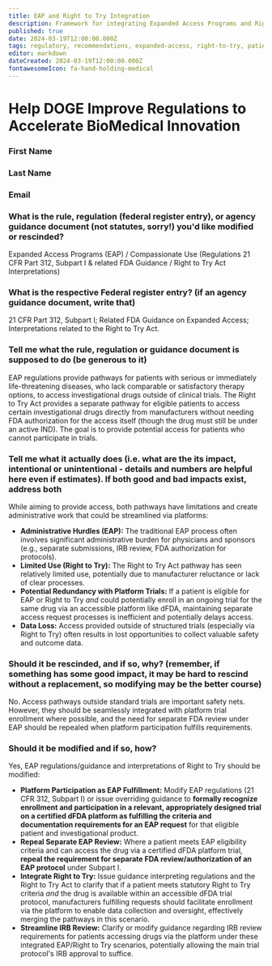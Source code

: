 ```yaml
---
title: EAP and Right to Try Integration
description: Framework for integrating Expanded Access Programs and Right to Try with dFDA platform capabilities
published: true
date: 2024-03-19T12:00:00.000Z
tags: regulatory, recommendations, expanded-access, right-to-try, patient-access
editor: markdown
dateCreated: 2024-03-19T12:00:00.000Z
fontawesomeIcon: fa-hand-holding-medical
---
```


# Help DOGE Improve Regulations to Accelerate BioMedical Innovation

### First Name

### Last Name

### Email

### What is the rule, regulation (federal register entry), or agency guidance document (not statutes, sorry!) you'd like modified or rescinded?

Expanded Access Programs (EAP) / Compassionate Use (Regulations 21 CFR Part 312, Subpart I & related FDA Guidance / Right to Try Act Interpretations)

### What is the respective Federal register entry? (if an agency guidance document, write that)

21 CFR Part 312, Subpart I; Related FDA Guidance on Expanded Access; Interpretations related to the Right to Try Act.

### Tell me what the rule, regulation or guidance document is supposed to do (be generous to it)

EAP regulations provide pathways for patients with serious or immediately life-threatening diseases, who lack comparable or satisfactory therapy options, to access investigational drugs outside of clinical trials. The Right to Try Act provides a separate pathway for eligible patients to access certain investigational drugs directly from manufacturers without needing FDA authorization for the access itself (though the drug must still be under an active IND). The goal is to provide potential access for patients who cannot participate in trials.

### Tell me what it actually does (i.e. what are the its impact, intentional or unintentional - details and numbers are helpful here even if estimates). If both good and bad impacts exist, address both

While aiming to provide access, both pathways have limitations and create administrative work that could be streamlined via platforms:

* **Administrative Hurdles (EAP):** The traditional EAP process often involves significant administrative burden for physicians and sponsors (e.g., separate submissions, IRB review, FDA authorization for protocols).
* **Limited Use (Right to Try):** The Right to Try Act pathway has seen relatively limited use, potentially due to manufacturer reluctance or lack of clear processes.
* **Potential Redundancy with Platform Trials:** If a patient is eligible for EAP or Right to Try *and* could potentially enroll in an ongoing trial for the same drug via an accessible platform like dFDA, maintaining separate access request processes is inefficient and potentially delays access.
* **Data Loss:** Access provided outside of structured trials (especially via Right to Try) often results in lost opportunities to collect valuable safety and outcome data.

### Should it be rescinded, and if so, why? (remember, if something has some good impact, it may be hard to rescind without a replacement, so modifying may be the better course)

No. Access pathways outside standard trials are important safety nets. However, they should be seamlessly integrated with platform trial enrollment where possible, and the need for separate FDA review under EAP should be repealed when platform participation fulfills requirements.

### Should it be modified and if so, how?

Yes, EAP regulations/guidance and interpretations of Right to Try should be modified:

* **Platform Participation as EAP Fulfillment:** Modify EAP regulations (21 CFR 312, Subpart I) or issue overriding guidance to **formally recognize enrollment and participation in a relevant, appropriately designed trial on a certified dFDA platform as fulfilling the criteria and documentation requirements for an EAP request** for that eligible patient and investigational product.
* **Repeal Separate EAP Review:** Where a patient meets EAP eligibility criteria and can access the drug via a certified dFDA platform trial, **repeal the requirement for separate FDA review/authorization of an EAP protocol** under Subpart I.
* **Integrate Right to Try:** Issue guidance interpreting regulations and the Right to Try Act to clarify that if a patient meets statutory Right to Try criteria *and* the drug is available within an accessible dFDA trial protocol, manufacturers fulfilling requests should facilitate enrollment via the platform to enable data collection and oversight, effectively merging the pathways in this scenario.
* **Streamline IRB Review:** Clarify or modify guidance regarding IRB review requirements for patients accessing drugs via the platform under these integrated EAP/Right to Try scenarios, potentially allowing the main trial protocol's IRB approval to suffice.
